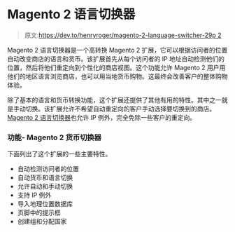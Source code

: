 # Magento 2 语言切换器

> 原文:[https://dev.to/henryroger/magento-2-language-switcher-29p 2](https://dev.to/henryroger/magento-2-language-switcher--29p2)

Magento 2 语言切换器是一个高转换 Magento 2 扩展，它可以根据访问者的位置自动改变商店的语言和货币。该扩展首先从每个访问者的 IP 地址自动检测他们的位置，然后将他们重定向到个性化的商店视图。这个功能允许 Magento 2 用户用他们的地区语言浏览商店，也可以用当地货币购物。这最终会改善客户的整体购物体验。

除了基本的语言和货币转换功能，这个扩展还提供了其他有用的特性。其中之一就是手动切换。该扩展允许不希望自动重定向的客户手动选择要切换到的商店。 [Magento 2 语言切换器](https://marketplace.magento.com/fme-geoipdefaultlanguage.html)也允许 IP 例外，完全免除一些客户的重定向。

### 功能- Magento 2 货币切换器

下面列出了这个扩展的一些主要特性。

*   自动检测访问者的位置
*   自动货币和语言切换
*   允许自动和手动切换
*   支持 IP 例外
*   导入地理位置数据库
*   页脚中的提示框
*   创建组和分配国家
